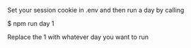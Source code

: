 Set your session cookie in .env and then run a day by calling

$ npm run day 1

Replace the 1 with whatever day you want to run
